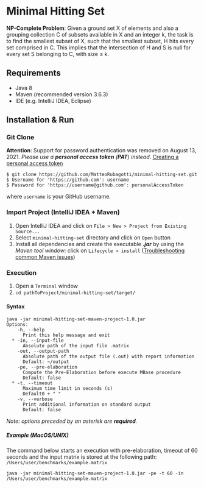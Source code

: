 # Minimal Hitting Set

**NP-Complete Problem**: Given a ground set X of elements and also a grouping collection C of subsets available in X and an integer k, the task is to find the smallest subset of X, such that the smallest subset, H hits every set comprised in C. 
This implies that the intersection of H and S is null for every set S belonging to C, with size ≤ k.

## Requirements
- Java 8
- Maven (recommended version 3.6.3)
- IDE (e.g. IntelliJ IDEA, Eclipse)

## Installation & Run
### Git Clone
**Attention**: Support for password authentication was removed on August 13, 2021. *Please use a **personal access token** (**PAT**) instead*.
<a href="https://docs.github.com/en/authentication/keeping-your-account-and-data-secure/creating-a-personal-access-token#creating-a-token">Creating a personal access token</a>

```console
$ git clone https://github.com/MatteoRubagotti/minimal-hitting-set.git
$ Username for 'https://github.com': username
$ Password for 'https://username@github.com': personalAccessToken
```
where ```username``` is your GitHub username.

### Import Project (IntelliJ IDEA + Maven)
1. Open IntelliJ IDEA and click on ```File > New > Project from Existing Source...```
2. Select ```minimal-hitting-set``` directory and click on ```Open``` button
3. Install all dependencies and create the executable **_.jar_** by using the _Maven tool window_: click on ```Lifecycle > install``` ([Troubleshooting common Maven issues](https://www.jetbrains.com/help/idea/troubleshooting-common-maven-issues.html))

### Execution
1. Open a ```Terminal``` window
2. `cd pathToProject/minimal-hitting-set/target/`
 
#### Syntax
```console
java -jar minimal-hitting-set-maven-project-1.0.jar 
Options:
    -h, --help
      Print this help message and exit
  * -in, --input-file
      Absolute path of the input file .matrix
    -out, --output-path
      Absolute path of the output file (.out) with report information
      Default: ~/output
    -pe, --pre-elaboration
      Compute the Pre-Elaboration before execute MBase procedure
      Default: false
  * -t, --timeout
      Maximum time limit in seconds (s)
      Default0 + " "
    -v, --verbose
      Print additional information on standard output
      Default: false

```
_Note: options preceded by an asterisk are **required**._

##### Example (MacOS/UNIX)
The command below starts an execution with pre-elaboration, timeout of 60 seconds and the input matrix is stored at the following path: `/Users/user/benchmarks/example.matrix` 
```console
java -jar minimal-hitting-set-maven-project-1.0.jar -pe -t 60 -in /Users/user/benchmarks/example.matrix 
```




